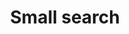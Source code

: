 ---
layout: pattern
categories: [patterns, search]
title: Small search
type: [detail-page]
permalink: /patterns/search/small-search/
variations: true
overview: Lorem ipsum dolor sit amet, consectetur adipiscing elit, sed do eiusmod tempor incididunt ut labore et dolore magna aliqua. Interdum velit euismod in pellentesque. 
description: |
    
usa-link: "https://designsystem.digital.gov/components/search/"
specification: |
search: Search
### search button text
search-type: small
### search bar type options: big, small
yml: |
  
  search: Search
  ### search button text
  search-type: small
  ### search bar type options: 
    ### big
    ### small
jekyll: |

  "{% include patterns/search/search-jk.md %}"
#spec:

### Paths to view design and code... 
## designimg: can be used to show an image of the design until a coded version can be created. The htmlpath & csspath should be located in the pattens folder. Read more about creating coded components in /docs/creating-patterns 
# designimg: 
htmlpath: patterns/search/search-small.md
csspath: patterns/search/index.scss
---
